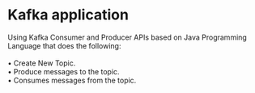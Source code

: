 # Kafka application 
Using Kafka Consumer and Producer APIs based on Java Programming Language that does the following: <br/> <br/>
  • Create New Topic. <br/>
  • Produce messages to the topic. <br/>
  • Consumes messages from the topic. <br/>
